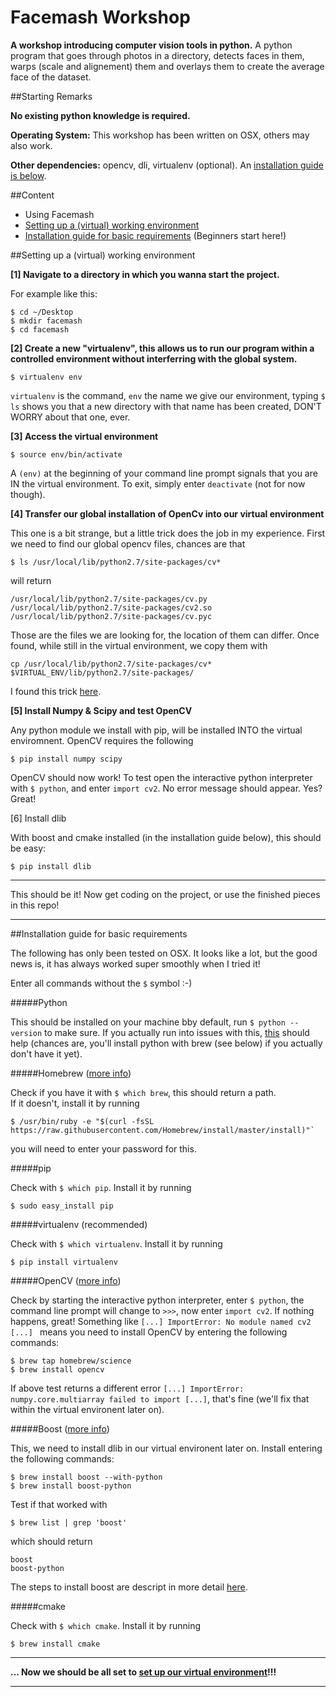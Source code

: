 # Facemash Workshop

**A workshop introducing computer vision tools in python.** A python program that goes through photos in a directory, detects faces in them, warps (scale and alignement) them and overlays them to create the average face of the dataset.

##Starting Remarks

**No existing python knowledge is required.**

**Operating System:** This workshop has been written on OSX, others may also work.

**Other dependencies:** opencv, dli, virtualenv (optional). An [installation guide is below](https://github.com/leoneckert/facemash-workshop#installation-guide-for-basic-requirements).  

##Content

* Using Facemash
* [Setting up a (virtual) working environment](https://github.com/leoneckert/facemash-workshop#setting-up-a-virtual-working-environment)
* [Installation guide for basic requirements](https://github.com/leoneckert/facemash-workshop#installation-guide-for-basic-requirements) (Beginners start here!)


##Setting up a (virtual) working environment

**[1] Navigate to a directory in which you wanna start the project.**

For example like this:

	$ cd ~/Desktop
	$ mkdir facemash
	$ cd facemash
	
**[2] Create a new "virtualenv", this allows us to run our program within a controlled environment without interferring with the global system.**

	$ virtualenv env
	
`virtualenv` is the command, `env` the name we give our environment, typing `$ ls` shows you that a new directory with that name has been created, DON'T WORRY about that one, ever. 

**[3] Access the virtual environment**

	$ source env/bin/activate
	
A `(env)` at the beginning of your command line prompt signals that you are IN the virtual environment. To exit, simply enter `deactivate` (not for now though).

 
**[4] Transfer our global installation of OpenCv into our virtual environment**

This one is a bit strange, but a little trick does the job in my experience. First we need to find our global opencv files, chances are that

	$ ls /usr/local/lib/python2.7/site-packages/cv*
	
will return 

	/usr/local/lib/python2.7/site-packages/cv.py  
	/usr/local/lib/python2.7/site-packages/cv2.so
	/usr/local/lib/python2.7/site-packages/cv.pyc

Those are the files we are looking for, the location of them can differ. Once found, while still in the virtual environment, we copy them with

	cp /usr/local/lib/python2.7/site-packages/cv* $VIRTUAL_ENV/lib/python2.7/site-packages/

	
I found this trick [here](https://medium.com/@manuganji/installation-of-opencv-numpy-scipy-inside-a-virtualenv-bf4d82220313#.i235dr6wb).

**[5] Install Numpy & Scipy and test OpenCV**

Any python module we install with pip, will be installed INTO the virtual enviromnent. OpenCV requires the following

	$ pip install numpy scipy
	
OpenCV should now work! To test open the interactive python interpreter with `$ python`, and enter `import cv2`. No error message should appear. Yes? Great!

[6] Install dlib

With boost and cmake installed (in the installation guide below), this should be easy:

	$ pip install dlib
	
---

This should be it! Now get coding on the project, or use the finished pieces in this repo!

---

















##Installation guide for basic requirements

The following has only been tested on OSX. It looks like a lot, but the good news is, it has always worked super smoothly when I tried it!

Enter all commands without the `$` symbol :-)

#####Python

This should be installed on your machine bby default, run `$ python --version` to make sure. If you actually run into issues with this, [this](http://docs.python-guide.org/en/latest/starting/install/osx/) should help (chances are, you'll install python with brew (see below) if you actually don't have it yet).

#####Homebrew ([more info](http://brew.sh))

Check if you have it with `$ which brew`, this should return a path.   
If it doesn't, install it by running 

	$ /usr/bin/ruby -e "$(curl -fsSL https://raw.githubusercontent.com/Homebrew/install/master/install)"`
you will need to enter your password for this.

#####pip

Check with `$ which pip`. 
Install it by running 

	$ sudo easy_install pip

#####virtualenv (recommended)

Check with `$ which virtualenv`. Install it by running 
		
	$ pip install virtualenv

#####OpenCV ([more info](http://opencv.org))

Check by starting the interactive python interpreter, enter `$ python`, the command line prompt will change to `>>>`, now enter `import cv2`. If nothing happens, great! Something like `[...] ImportError: No module named cv2 [...] ` means you need to install OpenCV by entering the following commands:

	$ brew tap homebrew/science
	$ brew install opencv
	
If above test returns a different error `[...] ImportError: numpy.core.multiarray failed to import [...]`, that's fine (we'll fix that within the virtual environent later on).

#####Boost ([more info](http://www.boost.org))

This, we need to install dlib in our virtual environent later on. Install entering the following commands:

	$ brew install boost --with-python
	$ brew install boost-python

Test if that worked with

	$ brew list | grep 'boost'
	
which should return

	boost
	boost-python

	

The steps to install boost are descript in more detail [here](http://www.pyimagesearch.com/2015/04/27/installing-boost-and-boost-python-on-osx-with-homebrew/).

#####cmake

Check with `$ which cmake`. Install it by running 
		
	$ brew install cmake

---

**... Now we should be all set to [set up our virtual environment](https://github.com/leoneckert/facemash-workshop#setting-up-a-virtual-working-environment)!!!**

---


	
